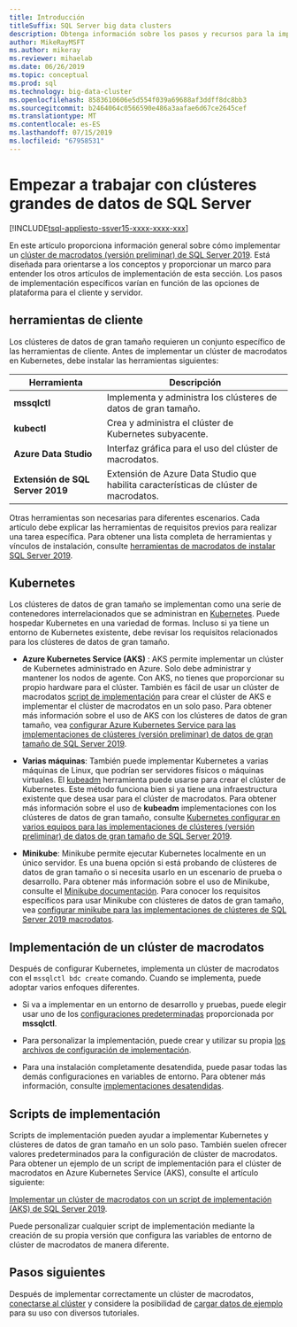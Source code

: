```yaml
---
title: Introducción
titleSuffix: SQL Server big data clusters
description: Obtenga información sobre los pasos y recursos para la implementación de clústeres de macrodatos de 2019 de SQL Server (versión preliminar).
author: MikeRayMSFT
ms.author: mikeray
ms.reviewer: mihaelab
ms.date: 06/26/2019
ms.topic: conceptual
ms.prod: sql
ms.technology: big-data-cluster
ms.openlocfilehash: 8583610606e5d554f039a69688af3ddff8dc8bb3
ms.sourcegitcommit: b2464064c0566590e486a3aafae6d67ce2645cef
ms.translationtype: MT
ms.contentlocale: es-ES
ms.lasthandoff: 07/15/2019
ms.locfileid: "67958531"
---
```

# <a name="get-started-with-sql-server-big-data-clusters"></a>Empezar a trabajar con clústeres grandes de datos de SQL Server

[!INCLUDE[tsql-appliesto-ssver15-xxxx-xxxx-xxx](../includes/tsql-appliesto-ssver15-xxxx-xxxx-xxx.md)]

En este artículo proporciona información general sobre cómo implementar un [clúster de macrodatos (versión preliminar) de SQL Server 2019](big-data-cluster-overview.md). Está diseñada para orientarse a los conceptos y proporcionar un marco para entender los otros artículos de implementación de esta sección. Los pasos de implementación específicos varían en función de las opciones de plataforma para el cliente y servidor.

## <a id="tools"></a> herramientas de cliente

Los clústeres de datos de gran tamaño requieren un conjunto específico de las herramientas de cliente. Antes de implementar un clúster de macrodatos en Kubernetes, debe instalar las herramientas siguientes:

| Herramienta | Descripción |
|---|---|
| **mssqlctl** | Implementa y administra los clústeres de datos de gran tamaño. |
| **kubectl** | Crea y administra el clúster de Kubernetes subyacente. |
| **Azure Data Studio** | Interfaz gráfica para el uso del clúster de macrodatos. |
| **Extensión de SQL Server 2019** | Extensión de Azure Data Studio que habilita características de clúster de macrodatos. |

Otras herramientas son necesarias para diferentes escenarios. Cada artículo debe explicar las herramientas de requisitos previos para realizar una tarea específica. Para obtener una lista completa de herramientas y vínculos de instalación, consulte [herramientas de macrodatos de instalar SQL Server 2019](deploy-big-data-tools.md).

## <a name="kubernetes"></a>Kubernetes

Los clústeres de datos de gran tamaño se implementan como una serie de contenedores interrelacionados que se administran en [Kubernetes](https://kubernetes.io/docs/home). Puede hospedar Kubernetes en una variedad de formas. Incluso si ya tiene un entorno de Kubernetes existente, debe revisar los requisitos relacionados para los clústeres de datos de gran tamaño.

- **Azure Kubernetes Service (AKS)** : AKS permite implementar un clúster de Kubernetes administrado en Azure. Solo debe administrar y mantener los nodos de agente. Con AKS, no tienes que proporcionar su propio hardware para el clúster. También es fácil de usar un clúster de macrodatos [script de implementación](quickstart-big-data-cluster-deploy.md) para crear el clúster de AKS e implementar el clúster de macrodatos en un solo paso. Para obtener más información sobre el uso de AKS con los clústeres de datos de gran tamaño, vea [configurar Azure Kubernetes Service para las implementaciones de clústeres (versión preliminar) de datos de gran tamaño de SQL Server 2019](deploy-on-aks.md).

- **Varias máquinas**: También puede implementar Kubernetes a varias máquinas de Linux, que podrían ser servidores físicos o máquinas virtuales. El [kubeadm](https://kubernetes.io/docs/setup/independent/create-cluster-kubeadm/) herramienta puede usarse para crear el clúster de Kubernetes. Este método funciona bien si ya tiene una infraestructura existente que desea usar para el clúster de macrodatos. Para obtener más información sobre el uso de **kubeadm** implementaciones con los clústeres de datos de gran tamaño, consulte [Kubernetes configurar en varios equipos para las implementaciones de clústeres (versión preliminar) de datos de gran tamaño de SQL Server 2019](deploy-with-kubeadm.md).

- **Minikube**: Minikube permite ejecutar Kubernetes localmente en un único servidor. Es una buena opción si está probando de clústeres de datos de gran tamaño o si necesita usarlo en un escenario de prueba o desarrollo. Para obtener más información sobre el uso de Minikube, consulte el [Minikube documentación](https://kubernetes.io/docs/setup/minikube/). Para conocer los requisitos específicos para usar Minikube con clústeres de datos de gran tamaño, vea [configurar minikube para las implementaciones de clústeres de SQL Server 2019 macrodatos](deploy-on-minikube.md).

## <a name="deploy-a-big-data-cluster"></a>Implementación de un clúster de macrodatos

Después de configurar Kubernetes, implementa un clúster de macrodatos con el `mssqlctl bdc create` comando. Cuando se implementa, puede adoptar varios enfoques diferentes.

- Si va a implementar en un entorno de desarrollo y pruebas, puede elegir usar uno de los [configuraciones predeterminadas](deployment-guidance.md#deploy) proporcionada por **mssqlctl**.

- Para personalizar la implementación, puede crear y utilizar su propia [los archivos de configuración de implementación](deployment-guidance.md#configfile).

- Para una instalación completamente desatendida, puede pasar todas las demás configuraciones en variables de entorno. Para obtener más información, consulte [implementaciones desatendidas](deployment-guidance.md#unattended).

## <a name="deployment-scripts"></a>Scripts de implementación

Scripts de implementación pueden ayudar a implementar Kubernetes y clústeres de datos de gran tamaño en un solo paso. También suelen ofrecer valores predeterminados para la configuración de clúster de macrodatos. Para obtener un ejemplo de un script de implementación para el clúster de macrodatos en Azure Kubernetes Service (AKS), consulte el artículo siguiente:

[Implementar un clúster de macrodatos con un script de implementación (AKS) de SQL Server 2019](quickstart-big-data-cluster-deploy.md).

Puede personalizar cualquier script de implementación mediante la creación de su propia versión que configura las variables de entorno de clúster de macrodatos de manera diferente.

## <a name="next-steps"></a>Pasos siguientes

Después de implementar correctamente un clúster de macrodatos, [conectarse al clúster](connect-to-big-data-cluster.md) y considere la posibilidad de [cargar datos de ejemplo](tutorial-load-sample-data.md) para su uso con diversos tutoriales.